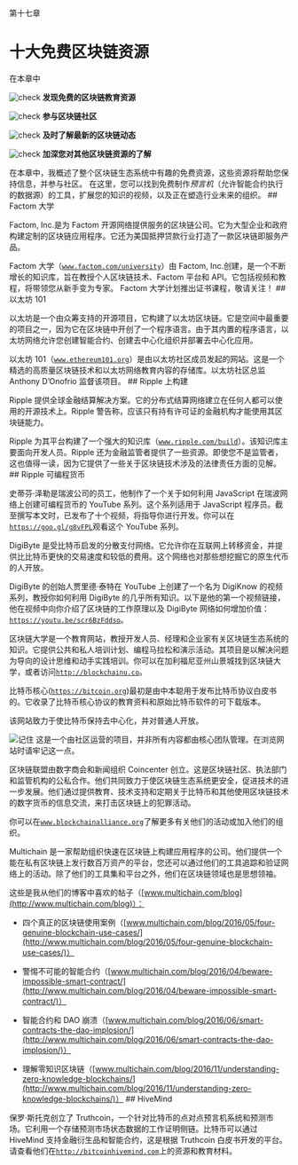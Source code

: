 第十七章

# 十大免费区块链资源

在本章中

![check](img/check.png) **发现免费的区块链教育资源**

![check](img/check.png) **参与区块链社区**

![check](img/check.png) **及时了解最新的区块链动态**

![check](img/check.png) **加深您对其他区块链资源的了解**

在本章中，我概述了整个区块链生态系统中有趣的免费资源，这些资源将帮助您保持信息，并参与社区。 在这里，您可以找到免费制作*预言机*（允许智能合约执行的数据源）的工具，扩展您的知识的视频，以及正在塑造行业未来的组织。  ## Factom 大学

Factom, Inc.是为 Factom 开源网络提供服务的区块链公司。它为大型企业和政府构建定制的区块链应用程序。它还为美国抵押贷款行业打造了一款区块链即服务产品。

Factom 大学（[`www.factom.com/university`](http://www.factom.com/university)）由 Factom, Inc.创建，是一个不断增长的知识库，旨在教授个人区块链技术、Factom 平台和 API。它包括视频和教程，将带领您从新手变为专家。 Factom 大学计划推出证书课程，敬请关注！  ## 以太坊 101

以太坊是一个由众筹支持的开源项目，它构建了以太坊区块链。它是空间中最重要的项目之一，因为它在区块链中开创了一个程序语言。由于其内置的程序语言，以太坊网络允许您创建智能合约、创建去中心化组织并部署去中心化应用。

以太坊 101（[`www.ethereum101.org`](http://www.ethereum101.org)）是由以太坊社区成员发起的网站。这是一个精选的高质量区块链技术和以太坊网络教育内容的存储库。以太坊社区总监 Anthony D’Onofrio 监督该项目。  ## Ripple 上构建

Ripple 提供全球金融结算解决方案。它的分布式结算网络建立在任何人都可以使用的开源技术上。Ripple 警告称，应该只有持有许可证的金融机构才能使用其区块链能力。

Ripple 为其平台构建了一个强大的知识库（[`www.ripple.com/build`](http://www.ripple.com/build)）。该知识库主要面向开发人员。Ripple 还为金融监管者提供了一些资源。即使您不是监管者，这也值得一读，因为它提供了一些关于区块链技术涉及的法律责任方面的见解。  ## Ripple 可编程货币

史蒂芬·泽勒是瑞波公司的员工，他制作了一个关于如何利用 JavaScript 在瑞波网络上创建可编程货币的 YouTube 系列。这个系列适用于 JavaScript 程序员。截至撰写本文时，已发布了十个视频，将指导你进行开发。你可以在[`https://goo.gl/g8vFPL`](https://goo.gl/g8vFPL)观看这个 YouTube 系列。

DigiByte 是受比特币启发的分散支付网络。它允许你在互联网上转移资金，并提供比比特币更快的交易速度和较低的费用。这个网络也对那些想挖掘它的原生代币的人开放。

DigiByte 的创始人贾里德·泰特在 YouTube 上创建了一个名为 DigiKnow 的视频系列，教授你如何利用 DigiByte 的几乎所有知识。以下是他的第一个视频链接，他在视频中向你介绍了区块链的工作原理以及 DigiByte 网络如何增加价值：[`https://youtu.be/scr6BzFddso`](https://youtu.be/scr6BzFddso)。

区块链大学是一个教育网站，教授开发人员、经理和企业家有关区块链生态系统的知识。它提供公共和私人培训计划、编程马拉松和演示活动。其项目是以解决问题为导向的设计思维和动手实践培训。你可以在加利福尼亚州山景城找到区块链大学，或者访问[`http://blockchainu.co`](http://blockchainu.co)。

比特币核心([`https://bitcoin.org`](https://bitcoin.org))最初是由中本聪用于发布比特币协议白皮书的。它收录了比特币核心协议的教育资料和原始比特币软件的可下载版本。

该网站致力于使比特币保持去中心化，并对普通人开放。

![记住](img/remember.png) 这是一个由社区运营的项目，并非所有内容都由核心团队管理。在浏览网站时请牢记这一点。

区块链联盟由数字商会和新闻组织 Coincenter 创立。这是区块链社区、执法部门和监管机构的公私合作。他们共同致力于使区块链生态系统更安全，促进技术的进一步发展。他们通过提供教育、技术支持和定期关于比特币和其他使用区块链技术的数字货币的信息交流，来打击区块链上的犯罪活动。

你可以在[`www.blockchainalliance.org`](http://www.blockchainalliance.org)了解更多有关他们的活动或加入他们的组织。

Multichain 是一家帮助组织快速在区块链上构建应用程序的公司。他们提供一个能在私有区块链上发行数百万资产的平台，您还可以通过他们的工具追踪和验证网络上的活动。除了他们的工具集和平台之外，他们在区块链领域也是思想领袖。

这些是我从他们的博客中喜欢的帖子（[www.multichain.com/blog](http://www.multichain.com/blog)）：

+   四个真正的区块链使用案例（[www.multichain.com/blog/2016/05/four-genuine-blockchain-use-cases/](http://www.multichain.com/blog/2016/05/four-genuine-blockchain-use-cases/)）

+   警惕不可能的智能合约（[www.multichain.com/blog/2016/04/beware-impossible-smart-contract/](http://www.multichain.com/blog/2016/04/beware-impossible-smart-contract/)）

+   智能合约和 DAO 崩溃（[www.multichain.com/blog/2016/06/smart-contracts-the-dao-implosion/](http://www.multichain.com/blog/2016/06/smart-contracts-the-dao-implosion/)）

+   理解零知识区块链（[www.multichain.com/blog/2016/11/understanding-zero-knowledge-blockchains/](http://www.multichain.com/blog/2016/11/understanding-zero-knowledge-blockchains/)） ## HiveMind

保罗·斯托克创立了 Truthcoin，一个针对比特币的点对点预言机系统和预测市场。它利用一个存储预测市场状态数据的工作证明侧链。比特币可以通过 HiveMind 支持金融衍生品和智能合约，这是根据 Truthcoin 白皮书开发的平台。请查看他们在[`http://bitcoinhivemind.com`](http://bitcoinhivemind.com)上的资源和教育材料。

